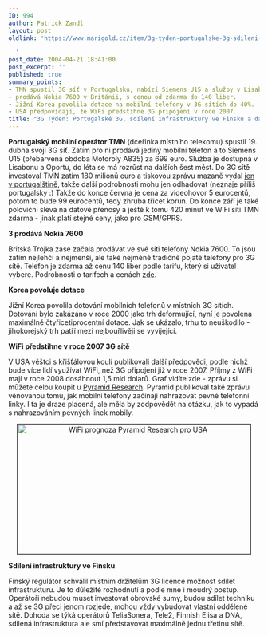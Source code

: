 ```yaml
---
ID: 994
author: Patrick Zandl
layout: post
oldlink: 'https://www.marigold.cz/item/3g-tyden-portugalske-3g-sdileni-infrastruktury-ve-finsku-a-dalsi

  '
post_date: 2004-04-21 18:41:00
post_excerpt: ''
published: true
summary_points:
- TMN spustil 3G síť v Portugalsku, nabízí Siemens U15 a služby v Lisabonu/Oportu.
- prodává Nokia 7600 v Británii, s cenou od zdarma do 140 liber.
- Jižní Korea povolila dotace na mobilní telefony v 3G sítích do 40%.
- USA předpovídají, že WiFi předstihne 3G připojení v roce 2007.
title: "3G Týden: Portugalské 3G, sdílení infrastruktury ve Finsku a další"
---
```


<p>
<STRONG>Portugalský mobilní operátor TMN</STRONG> (dceřinka místního telekomu) spustil 19. dubna svoji 3G síť. Zatím pro ni prodává jediný mobilní telefon a to Siemens U15 (přebarvená obdoba Motoroly A835) za 699 euro. Služba je dostupná v Lisabonu a Oportu, do léta se má rozrůst na dalších šest měst. Do 3G sítě investoval TMN zatím 180 milionů euro a tiskovou zprávu mazaně vydal <A href="http://www.tmn.pt/tmn/noticias/2004_19_abr.shtml">jen v portugalštině</A>, takže další podrobnosti mohu jen odhadovat (neznaje příliš portugalsky :) Takže do konce června je cena za videohovor 5 eurocentů, potom to bude 99 eurocentů, tedy zhruba třicet korun. Do konce září je také poloviční sleva na datové přenosy a ještě k tomu 420 minut ve WiFi síti TMN zdarma - jinak platí stejné ceny, jako pro GSM/GPRS. </p>

<p>
<STRONG>3 prodává Nokia 7600</STRONG></p>

<p>
Britská Trojka zase začala prodávat ve své síti telefony Nokia 7600. To jsou zatím nejlehčí a nejmenší, ale také nejméně tradičně pojaté telefony pro 3G sítě. Telefon je zdarma až cenu 140 liber podle tarifu, který si uživatel vybere. Podrobnosti o tarifech a cenách <A href="http://www.mobiles.co.uk/three-3g-nokia-7600-3.html">zde</A>.</p>

<p>
<STRONG>Korea povoluje dotace</STRONG></p>

<p>
Jižní Korea povolila dotování mobilních telefonů v místních 3G sítích. Dotování bylo zakázáno v roce 2000 jako trh deformující, nyní je povolena maximálně čtyřicetiprocentní dotace. Jak se ukázalo, trhu to neuškodilo - jihokorejský trh patří mezi nejbouřlivěji se vyvíjející. </p>

<p>
<STRONG>WiFi předstihne v roce 2007 3G sítě</STRONG></p>

<p>
V USA věštci s křišťálovou koulí publikovali další předpovědi, podle nichž bude více lidí využívat WiFi, než 3G připojení již v roce 2007. Příjmy z WiFi mají v roce 2008 dosáhnout 1,5 mld dolarů. Graf vidíte zde - zprávu si můžete celou koupit u <A href="http://www.pyramidresearch.com/">Pyramid Research</A>. Pyramid publikoval také zprávu věnovanou tomu, jak mobilní telefony začínají nahrazovat pevné telefonní linky. I ta je draze placená, ale měla by zodpovědět na otázku, jak to vypadá s nahrazováním pevných linek mobily. </p>

<P align=center><IMG height=260 alt="WiFi prognoza Pyramid Research pro USA" src="/wp-content/uploads/wifiprognozy.jpg" width=468 border=1></p>

<p>
<STRONG>Sdílení infrastruktury ve Finsku</STRONG></p>

<p>
Finský regulátor schválil místním držitelům 3G licence možnost sdílet infrastrukturu. Je to důležité rozhodnutí a podle mne i moudrý postup. Operátoři nebudou muset investovat obrovské sumy, budou sdílet techniku a až se 3G přeci jenom rozjede, mohou vždy vybudovat vlastní oddělené sítě. Dohoda se týká operátorů TeliaSonera, Tele2, Finnish Elisa a DNA, sdílená infrastruktura ale smí představovat maximálně jednu třetinu sítě.</p>